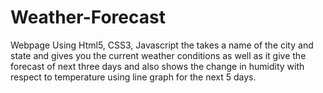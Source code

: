 # Weather-Forecast
Webpage Using Html5, CSS3, Javascript the takes a name of the city and state and gives you the current weather conditions as well as it give the forecast of next three days and also shows the change in humidity with respect to temperature using line graph for the next 5 days.
